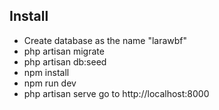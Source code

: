 ## Install
- Create database as the name "larawbf"
- php artisan migrate
- php artisan db:seed
- npm install
- npm run dev
- php artisan serve
  go to http://localhost:8000